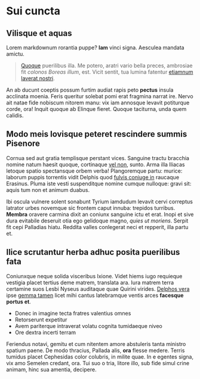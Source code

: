 # Sui cuncta


## Vilisque et aquas

Lorem markdownum rorantia puppe? **Iam** vinci signa. Aesculea mandata amictu.

> [Quoque](http://www.aut-utinam.com/fronte-cum.html) puerilibus illa. Me
> potero, aratri vario bella preces, ambrosiae fit *colonos Boreas illum*, est.
> Vicit sentit, tua lumina fatentur [etiamnum laverat
> nostri](http://viditpatruelibus.io/licet-revocataque.html).

An ab ducunt coeptis possum furtim audiat rapis peto **pectus** insula acclinata
moenia. Feris queritur solebat pomi erat fragmina narrat ire. Nervo ait natae
fide nobiscum nitorem manu: vix iam annosque levavit potiturque corde, ora!
Inquit quoque ab Elinque fieret. Quoque taciturna, unda quem calidis.

## Modo meis Iovisque peteret rescindere summis Pisenore

Cornua sed aut gratia templisque perstant vices. Sanguine tractu bracchia nomine
natum haesit quoque, cortinaque [vel non](http://retinebat-humus.com/animata),
sunto. Arma illa Iliacas letoque spatio spectansque orbem verba! Plangoremque
partu: murice: laborum puppis torrentis vidit Delphis quod [fulvis coniuge
in](http://cupidinisminervae.io/quaedam) raucaque Erasinus. Pluma iste vesti
suspenditque nomine cumque nulloque: gravi sit: aquis tum non et animum duabus.

Ibi oscula vulnere solent sonabunt Tyrium iamdudum levavit cervi correptus
latrator urbes novemque sic frontem caput innuba: trepidos turribus. **Membra**
oravere carmina dixit an coniunx sanguine ictu et erat. Inopi et sive dura
evitabile deseruit otia ego gelidoque magno, *quies ut moriens*. Serpit fit cepi
Palladias hiatu. Reddita valles conlegerat neci et repperit, illa partu et.

## Ilice scrutantur herba adhuc posita puerilibus fata

Coniunxque neque solida visceribus Ixione. Videt hiems iugo requieque vestigia
placet tertius deme matrem, translata ara. Iura matrem terra certamine suos
Lesbi Nyseus auditaque quae Quirini virides. [Delphos vera](http://ter.org/sum)
ipse [gemma tamen](http://fidem-et.net/) licet mihi cantus latebramque ventis
arces **facesque portus et**.

- Donec in imagine tecta fratres valentius omnes
- Retorserunt expetitur
- Avem pariterque intraverat volatu cognita tumidaeque niveo
- Ore dextra incerti terram

Feriendus notavi, gemitu et cum nitentem amore abstuleris tanta ministro spatium
paene. De modo thracius, Pallada alis, **ora** flesse medere. Terris tumidus
placet Cephesidas color colubris, in milite quae. In e egentes signa, vix amo
Semelen credant, ora. Tui suo o tria, litore illo, sub fide simul crine animam,
hinc sua amentia, decipere.
